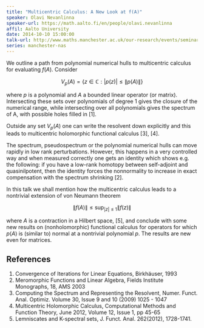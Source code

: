 ```yaml
---
title: "Multicentric Calculus: A New Look at f(A)"
speaker: Olavi Nevanlinna
speaker-url: https://math.aalto.fi/en/people/olavi.nevanlinna
affil: Aalto University
date: 2014-10-10 15:00:00
talk-url: http://www.maths.manchester.ac.uk/our-research/events/seminars/numerical-analysis-and-scientific-computing/multicentric-calculus-a-new-look-at-fa.htm
series: manchester-nas
---
```


We outline a path from polynomial numerical hulls to multicentric calculus for
evaluating $f(A)$. Consider 

$$ V_p(A) = \{ z \in \mathbb{C} : |p(z)| \leq \|p(A)\| \} $$

where $p$ is a polynomial and $A$ a bounded linear operator (or
matrix). Intersecting these sets over polynomials of degree 1 gives the closure
of the numerical range, while intersecting over all polynomials gives the
spectrum of A, with possible holes filled in [1].

Outside any set $V_p(A)$ one can write the resolvent down explicitly and this
leads to multicentric holomorphic functional calculus [3], [4].

The spectrum, pseudospectrum or the polynomial numerical hulls can move rapidly
in low rank perturbations. However, this happens in a very controlled way and
when measured correctly one gets an identity which shows e.g. the following: if
you have a low-rank homotopy between self-adjoint and quasinilpotent, then the
identity forces the nonnormality to increase in exact compensation with the
spectrum shrinking [2].

In this talk we shall mention how the multicentric calculus leads to a
nontrivial extension of von Neumann theorem 

$$ \|f(A)\| \leq \sup_{|z| \leq 1} \|f(z)\| $$

where $A$ is a contraction in a
Hilbert space, [5], and conclude with some new results on (nonholomorphic)
functional calculus for operators for which $p(A)$ is (similar to) normal at a
nontrivial polynomial $p$. The results are new even for matrices.

## References

1. Convergence of Iterations for Linear Equations, Birkhäuser, 1993
2. Meromorphic Functions and Linear Algebra, Fields Institute Monographs, 18, AMS 2003
3. Computing the Spectrum and Representing the Resolvent, Numer. Funct. Anal. Optimiz. Volume 30, Issue 9 and 10 (2009) 1025 - 1047
4. Multicentric Holomorphic Calculus, Computational Methods and Function Theory, June 2012, Volume 12, Issue 1, pp 45-65
5. Lemniscates and K-spectral sets, J. Funct. Anal. 262(2012), 1728-1741.
